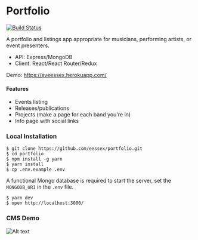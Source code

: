 # Portfolio
[![Build Status](https://travis-ci.com/eessex/portfolio.svg?branch=master)](https://travis-ci.com/eessex/portfolio)

A portfolio and listings app appropriate for musicians, performing artists, or event presenters.

- API: Express/MongoDB
- Client: React/React Router/Redux

Demo: https://eveessex.herokuapp.com/

#### Features

- Events listing
- Releases/publications
- Projects (make a page for each band you're in)
- Info page with social links


### Local Installation
```
$ git clone https://github.com/eessex/portfolio.git
$ cd portfolio
$ npm install -g yarn
$ yarn install
$ cp .env.example .env
```
A functional Mongo database is required to start the server, set the `MONGODB_URI` in the `.env` file.

```
$ yarn dev
$ open http://localhost:3000/
```

### CMS Demo
![Alt text](https://s3.amazonaws.com/eve-portfolio/assets/portfolio-demo.gif  "Demo gif")
